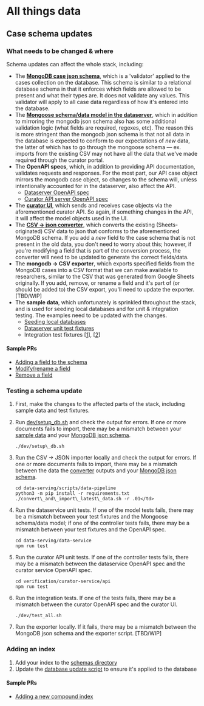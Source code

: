
# All things data

## Case schema updates
### What needs to be changed & where

Schema updates can affect the whole stack, including:

* The
  **[MongoDB case json schema](https://github.com/globaldothealth/list/blob/ca177c1b9a940dcd0f51166db6c6f13976894dda/data-serving/data-service/schemas/cases.schema.json)**,
  which is a 'validator' applied to the cases collection on the database. This schema is similar to a relational
  database schema in that it enforces which fields are allowed to be present and what their types are. It does not
  validate any values. This validator will apply to all case data regardless of how it's entered into the database.
* The
  **[Mongoose schema/data model in the dataserver](https://github.com/globaldothealth/list/tree/175bbdd66e0cc02a87629969b70658783fe75518/data-serving/data-service/src/model)**,
  which in addition to mirroring the mongodb json schema also has some additional validation logic (what fields are
  required, regexes, etc). The reason this is more stringent than the mongodb json schema is that not all data in the
  database is expected to conform to our expectations of _new_ data, the latter of which has to go through the mongoose
  schema — ex. imports from the existing CSV may not have all the data that we've made required through the curator
  portal.
* The **OpenAPI specs**, which, in addition to providing API documentation, validates requests and responses. For the
  most part, our API case object mirrors the mongodb case object, so changes to the schema will, unless intentionally
  accounted for in the dataserver, also affect the API.
    * [Dataserver OpenAPI spec](https://github.com/globaldothealth/list/blob/b31c502939ada1303d82aa499425c9f90ec1a213/data-serving/data-service/api/openapi.yaml)
    * [Curator API server OpenAPI spec](https://github.com/globaldothealth/list/blob/d487a761707ccb63c80e1f7248e6667509c2da51/verification/curator-service/api/openapi/openapi.yaml)
* The
  **[curator UI](https://github.com/globaldothealth/list/tree/175bbdd66e0cc02a87629969b70658783fe75518/verification/curator-service/ui/src/components)**,
  which sends and receives case objects via the aforementioned curator API. So again, if something changes in the API,
  it will affect the model objects used in the UI.
* The
  **[CSV → json converter](https://github.com/globaldothealth/list/blob/175bbdd66e0cc02a87629969b70658783fe75518/data-serving/scripts/convert-data/convert_data.py)**,
  which converts the existing (Sheets-originated) CSV data to json that conforms to the aforementioned MongoDB schema.
  If you add a _new_ field to the case schema that is not present in the old data, you don't need to worry about this;
  however, if you're modifying a field that is part of the conversion process, the converter will need to be updated to
  generate the correct fields/data.
* The **mongodb → CSV exporter**, which exports specified fields from the MongoDB cases into a CSV format that we can
  make available to researchers, similar to the CSV that was generated from Google Sheets originally. If you add,
  remove, or rename a field and it's part of (or should be added to) the CSV export, you'll need to update the exporter.
  [TBD/WIP]
* The **sample data**, which unfortunately is sprinkled throughout the stack, and is used for seeding local databases
  and for unit & integration testing. The examples need to be updated with the changes.
    * [Seeding local databases](https://github.com/globaldothealth/list/tree/e85dacd056db71e1d7d4b56034536ccc6dbee23c/data-serving/samples)
    * [Dataserver unit test fixtures](https://github.com/globaldothealth/list/tree/e85dacd056db71e1d7d4b56034536ccc6dbee23c/data-serving/data-service/test/model/data)
    * Integration test fixtures
      [[1](https://github.com/globaldothealth/list/blob/224abab6189af6e5a0ad26ae082167c2a3f5966a/verification/curator-service/ui/cypress/support/commands.ts)],
      [[2](https://github.com/globaldothealth/list/blob/ca177c1b9a940dcd0f51166db6c6f13976894dda/verification/curator-service/ui/src/components/fixtures/fullCase.json)]

#### Sample PRs

* [Adding a field to the schema](https://github.com/globaldothealth/list/pull/318/files)
* [Modify/rename a field](https://github.com/globaldothealth/list/pull/372/files)
* [Remove a field](https://github.com/globaldothealth/list/pull/257/files)

### Testing a schema update

1. First, make the changes to the affected parts of the stack, including sample data and test fixtures.
1. Run
   [dev/setup\_db.sh](https://github.com/globaldothealth/list/blob/ca177c1b9a940dcd0f51166db6c6f13976894dda/dev/setup_db.sh)
   and check the output for errors. If one or more documents fails to import, there may be a mismatch between your
   [sample data](https://github.com/globaldothealth/list/tree/e85dacd056db71e1d7d4b56034536ccc6dbee23c/data-serving/samples)
   and your
   [MongoDB json schema](https://github.com/globaldothealth/list/blob/ca177c1b9a940dcd0f51166db6c6f13976894dda/data-serving/data-service/schemas/cases.schema.json).

   `./dev/setup\_db.sh`

1. Run the CSV → JSON importer locally and check the output for errors. If one or more documents fails to import, there
   may be a mismatch between the data the
   [converter](https://github.com/globaldothealth/list/blob/175bbdd66e0cc02a87629969b70658783fe75518/data-serving/scripts/convert-data/convert_data.py)
   outputs and your
   [MongoDB json schema](https://github.com/globaldothealth/list/blob/ca177c1b9a940dcd0f51166db6c6f13976894dda/data-serving/data-service/schemas/cases.schema.json).

   ```
   cd data-serving/scripts/data-pipeline
   python3 -m pip install -r requirements.txt
   ./convert\_and\_import\_latest\_data.sh -r .01</td>
   ```

1. Run the dataservice unit tests. If one of the model tests fails, there may be a mismatch between your test fixtures
   and the Mongoose schema/data model; if one of the controller tests fails, there may be a mismatch between your test
   fixtures and the OpenAPI spec.

   ```
   cd data-serving/data-service
   npm run test
   ```

1. Run the curator API unit tests. If one of the controller tests fails, there may be a mismatch between the dataservice
   OpenAPI spec and the curator service OpenAPI spec.

   ```
   cd verification/curator-service/api
   npm run test
   ```

1. Run the integration tests. If one of the tests fails, there may be a mismatch between the curator OpenAPI spec and
   the curator UI.

   `./dev/test_all.sh`

1. Run the exporter locally. If it fails, there may be a mismatch between the MongoDB json schema and the exporter
   script. [TBD/WIP]

### Adding an index

1. Add your index to the
   [schemas directory](https://github.com/globaldothealth/list/tree/ea2c63cac1ed1190d6a1eb28f15fe17a80e88c67/data-serving/data-service/schemas)
1. Update the
   [database update script](https://github.com/globaldothealth/list/blob/ea2c63cac1ed1190d6a1eb28f15fe17a80e88c67/data-serving/scripts/setup-db/src/index.ts)
   to ensure it's applied to the database

#### Sample PRs

* [Adding a new compound index](https://github.com/globaldothealth/list/pull/701/files)